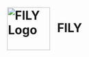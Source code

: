   <h1 font-size=1000px>
    <img src="https://github.com/user-attachments/assets/da0b5fda-3b44-4bae-b71e-4b2e55220559" alt="FILY Logo" width="100" style="vertical-align: middle; margin-right: 10px;" /> 
    FILY
  </h1>

  

